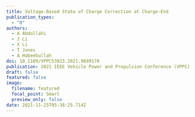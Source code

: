 ```yaml
---
title: Voltage-Based State of Charge Correction at Charge-End
publication_types:
  - "0"
authors:
  - A Abdollahi
  - J Li
  - X Li
  - T Jones
  - A Habeebullah
doi: 10.1109/VPPC53923.2021.9699170
publication: 2021 IEEE Vehicle Power and Propulsion Conference (VPPC)
draft: false
featured: false
image:
  filename: featured
  focal_point: Smart
  preview_only: false
date: 2021-11-25T05:38:25.714Z
---
```

